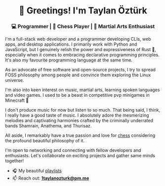 <h1 align="center">👋 Greetings! I'm Taylan Öztürk</h1>
<h3 align="center">💻 Programmer | 🧠 Chess Player | 👊 Martial Arts Enthusiast</h3>

I'm a full-stack web developer and a programmer developing CLIs, web apps, and desktop applications. I primarily work with Python and JavaScript, but I genuinely relish the power and expressiveness of Rust 🦀, especially when it comes to embracing declarative programming principles. It's also my favourite programming language at the same time. 

As an advocate of free software and open-source projects, I try to spread FOSS philosophy among people and convince them exploring the Linux universe. 

I'm also into keen interest on music, martial arts, learning spoken languages and video games. I used to be a beast in competitive pvp minigames in Minecraft 🏹

I don't produce music for now but listen to so much. That being said, I think, I really have a good taste of music. I absolutely adore the mesmerizing melodies and captivating harmonies crafted by the criminally underrated bands Shamrain, Anathema, and Thurisaz.

All aside, I remarkably have a true passion and love for [chess](https://lichess.org/@/DrShahinstein) considering the profound beautiful philosophy of it.

I'm open to networking and connecting with fellow developers and enthusiasts. Let's collaborate on exciting projects and gather same minds together!

- 🎧 My beautiful [playlists](https://www.youtube.com/@DrShahinstein/playlists)
- 📫 Reach out: **1taylanozturk@pm.me**
